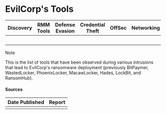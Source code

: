 # EvilCorp's Tools

| Discovery | RMM Tools | Defense Evasion | Credential Theft | OffSec | Networking | LOLBAS | Exfiltration |
|---|---|---|---|---|---|---|---|
| | | | | | | | |
| | | | | | | | |
| | | | | | | | |
| | | | | | | | |
| | | | | | | | |

> [!NOTE]
> This is the list of tools that have been observed during various intrusions that lead to EvilCorp's ransomware deployment (previously BitPaymer, WastedLocker, PhoenixLocker, MacawLocker, Hades, LockBit, and RansomHub).

#### Sources
| Date Published | Report |
|---|---|
| | |
